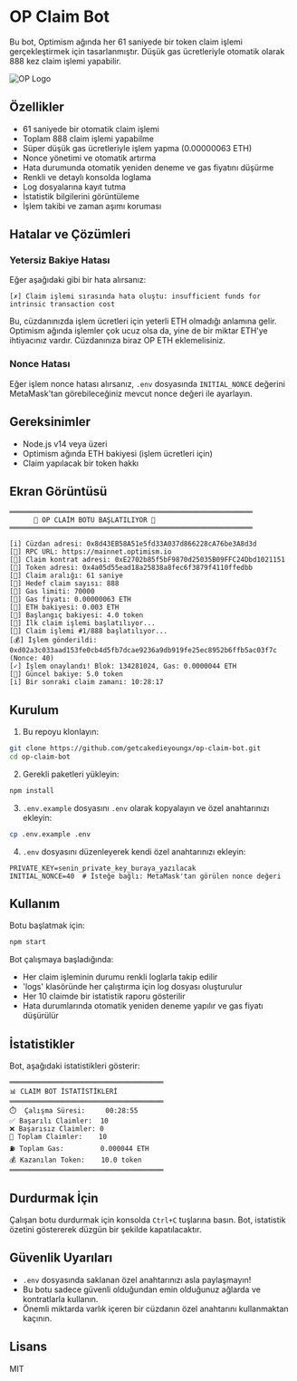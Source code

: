 # OP Claim Bot

Bu bot, Optimism ağında her 61 saniyede bir token claim işlemi gerçekleştirmek için tasarlanmıştır. Düşük gas ücretleriyle otomatik olarak 888 kez claim işlemi yapabilir.

![OP Logo](https://optimism.io/assets/images/red-op.svg)

## Özellikler

- 61 saniyede bir otomatik claim işlemi
- Toplam 888 claim işlemi yapabilme
- Süper düşük gas ücretleriyle işlem yapma (0.00000063 ETH)
- Nonce yönetimi ve otomatik artırma
- Hata durumunda otomatik yeniden deneme ve gas fiyatını düşürme
- Renkli ve detaylı konsolda loglama
- Log dosyalarına kayıt tutma
- İstatistik bilgilerini görüntüleme
- İşlem takibi ve zaman aşımı koruması

## Hatalar ve Çözümleri

### Yetersiz Bakiye Hatası

Eğer aşağıdaki gibi bir hata alırsanız:

```
[✗] Claim işlemi sırasında hata oluştu: insufficient funds for intrinsic transaction cost
```

Bu, cüzdanınızda işlem ücretleri için yeterli ETH olmadığı anlamına gelir. Optimism ağında işlemler çok ucuz olsa da, yine de bir miktar ETH'ye ihtiyacınız vardır. Cüzdanınıza biraz OP ETH eklemelisiniz.

### Nonce Hatası

Eğer işlem nonce hatası alırsanız, `.env` dosyasında `INITIAL_NONCE` değerini MetaMask'tan görebileceğiniz mevcut nonce değeri ile ayarlayın.

## Gereksinimler

- Node.js v14 veya üzeri
- Optimism ağında ETH bakiyesi (işlem ücretleri için)
- Claim yapılacak bir token hakkı

## Ekran Görüntüsü

```
════════════════════════════════════════════════════════════
      🚀 OP CLAİM BOTU BAŞLATILIYOR 🚀 
════════════════════════════════════════════════════════════

[i] Cüzdan adresi: 0x8d43EB58A51e5fd33A037d866228cA76be3A8d3d
[🔧] RPC URL: https://mainnet.optimism.io
[🔧] Claim kontrat adresi: 0xE2702b85f5bF9870d25035B09FFC24Dbd1021151
[🔧] Token adresi: 0x4a05d55ead18a25838a8fec6f3879f4110ffedbb
[🔧] Claim aralığı: 61 saniye
[🔧] Hedef claim sayısı: 888
[🔧] Gas limiti: 70000
[🔧] Gas fiyatı: 0.00000063 ETH
[💎] ETH bakiyesi: 0.003 ETH
[💎] Başlangıç bakiyesi: 4.0 token
[🔧] İlk claim işlemi başlatılıyor...
[🔄] Claim işlemi #1/888 başlatılıyor...
[💰] İşlem gönderildi: 0xd02a3c033aad153fe0cb4d5fb7dcae9236a9db919fe25ec8952b6ffb5ac03f7c (Nonce: 40)
[✓] İşlem onaylandı! Blok: 134281024, Gas: 0.0000044 ETH
[💎] Güncel bakiye: 5.0 token
[i] Bir sonraki claim zamanı: 10:28:17
```

## Kurulum

1. Bu repoyu klonlayın:

```bash
git clone https://github.com/getcakedieyoungx/op-claim-bot.git
cd op-claim-bot
```

2. Gerekli paketleri yükleyin:

```bash
npm install
```

3. `.env.example` dosyasını `.env` olarak kopyalayın ve özel anahtarınızı ekleyin:

```bash
cp .env.example .env
```

4. `.env` dosyasını düzenleyerek kendi özel anahtarınızı ekleyin:

```
PRIVATE_KEY=senin_private_key_buraya_yazılacak
INITIAL_NONCE=40  # İsteğe bağlı: MetaMask'tan görülen nonce değeri
```

## Kullanım

Botu başlatmak için:

```bash
npm start
```

Bot çalışmaya başladığında:
- Her claim işleminin durumu renkli loglarla takip edilir
- 'logs' klasöründe her çalıştırma için log dosyası oluşturulur
- Her 10 claimde bir istatistik raporu gösterilir
- Hata durumlarında otomatik yeniden deneme yapılır ve gas fiyatı düşürülür

## İstatistikler

Bot, aşağıdaki istatistikleri gösterir:

```
══════════════════════════════════════
📊 CLAIM BOT İSTATİSTİKLERİ
══════════════════════════════════════
⏱️  Çalışma Süresi:     00:28:55
✅ Başarılı Claimler:  10
❌ Başarısız Claimler: 0
🔄 Toplam Claimler:    10
⛽ Toplam Gas:         0.000044 ETH
💰 Kazanılan Token:    10.0 token
══════════════════════════════════════
```

## Durdurmak İçin

Çalışan botu durdurmak için konsolda `Ctrl+C` tuşlarına basın. Bot, istatistik özetini göstererek düzgün bir şekilde kapatılacaktır.

## Güvenlik Uyarıları

- `.env` dosyasında saklanan özel anahtarınızı asla paylaşmayın!
- Bu botu sadece güvenli olduğundan emin olduğunuz ağlarda ve kontratlarla kullanın.
- Önemli miktarda varlık içeren bir cüzdanın özel anahtarını kullanmaktan kaçının.

## Lisans

MIT